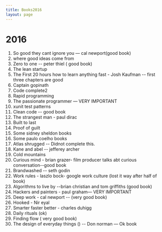 ```yaml
---
title: Books2016
layout: page
---
```



# 2016

1. So good they cant ignore you — cal newport(good book)
2. where good ideas come from
3. Zero to one -- peter thiel ( good book)
4. The lean startup
5. The First 20 hours how to learn anything fast - Josh Kaufman -- first three chapters are good
6. Captain gopinath
7. Code complete2
8. Rapid programming
9. The passionate programmer — VERY IMPORTANT
10. xunit test patterns
11. Clean code -- good book
12. The strangest man - paul dirac
13. Built to last
14. Proof of guilt
15. Some sidney sheldon books
16. Some paulo coelho books
17. Atlas shrugged -- Didnot complete this.
18. Kane and abel -- jefferey archer
19. Cold mountains
20. Curious mind - brian grazer- film producer talks abt curious conversation--good book
21. Brandwashed -- seth godin
22. Work rules - laszlo bock- google work culture (lost it way after half of book)
23. Algorithms to live by --brian christian and tom griffiths (good book)
24. Hackers and painters - paul graham— VERY IMPORTANT
25. Deep work - cal newport -- (very good book)
26. Hooked - Nir eyal
27. Smarter faster better - charles duhigg
28. Daily rituals (ok)
29. Finding flow ( very good book)
30. The design of everyday things () -- Don norman — Ok book
